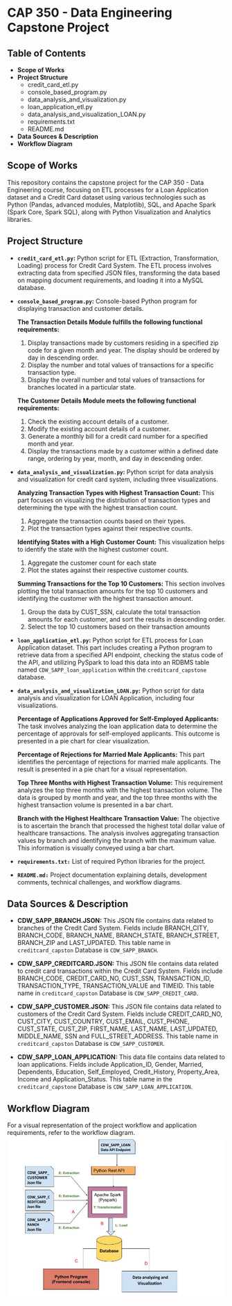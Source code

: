 # CAP 350 - Data Engineering Capstone Project

## Table of Contents
* **Scope of Works**
* **Project Structure**
    - credit_card_etl.py
    - console_based_program.py
    - data_analysis_and_visualization.py
    - loan_application_etl.py
    - data_analysis_and_visualization_LOAN.py
    - requirements.txt
    - README.md
* **Data Sources & Description**
* **Workflow Diagram**


## Scope of Works
This repository contains the capstone project for the CAP 350 - Data Engineering course, focusing on ETL processes for a Loan Application dataset and a Credit Card dataset using various technologies such as Python (Pandas, advanced modules, Matplotlib), SQL, and Apache Spark (Spark Core, Spark SQL), along with Python Visualization and Analytics libraries.


## Project Structure
* **`credit_card_etl.py`:** Python script for ETL (Extraction, Transformation, Loading) process for Credit Card System. The ETL process involves extracting data from specified JSON files, transforming the data based on mapping document requirements, and loading it into a MySQL database.

* **`console_based_program.py`:** Console-based Python program for displaying transaction and customer details.

    **The Transaction Details Module fulfills the following functional requirements:**
    1. Display transactions made by customers residing in a specified zip code for a given month and year. The display should be ordered by day in descending order.
    2. Display the number and total values of transactions for a specific transaction type.
    3. Display the overall number and total values of transactions for branches located in a particular state.

    **The Customer Details Module meets the following functional requirements:**
    1. Check the existing account details of a customer.
    2. Modify the existing account details of a customer.
    3. Generate a monthly bill for a credit card number for a specified month and year.
    4. Display the transactions made by a customer within a defined date range, ordering by year, month, and day in descending order.

* **`data_analysis_and_visualization.py`:** Python script for data analysis and visualization for credit card system, including three visualizations.

    **Analyzing Transaction Types with Highest Transaction Count:**
    This part focuses on visualizing the distribution of transaction types and determining the type with the highest transaction count.
    1. Aggregate the transaction counts based on their types.
    2. Plot the transaction types against their respective counts.

    **Identifying States with a High Customer Count:** 
    This visualization helps to identify the state with the highest customer count.
    1. Aggregate the customer count for each state
    2. Plot the states against their respective customer counts.

    **Summing Transactions for the Top 10 Customers:** 
    This section involves plotting the total transaction amounts for the top 10 customers and identifying the customer with the highest transaction amount.
    1. Group the data by CUST_SSN, calculate the total transaction amounts for each customer, and sort the results in descending order.
    2. Select the top 10 customers based on their transaction amounts

* **`loan_application_etl.py`:** Python script for ETL process for Loan Application dataset. This part includes creating a Python program to retrieve data from a specified API endpoint, checking the status code of the API, and utilizing PySpark to load this data into an RDBMS table named `CDW_SAPP_loan_application` within the `creditcard_capstone` database.

* **`data_analysis_and_visualization_LOAN.py`:** Python script for data analysis and visualization for LOAN Application, including four visualizations.

    **Percentage of Applications Approved for Self-Employed Applicants:**
    The task involves analyzing the loan application data to determine the percentage of approvals for self-employed applicants. This outcome is presented in a pie chart for clear visualization.

    **Percentage of Rejections for Married Male Applicants:** 
    This part identifies the percentage of rejections for married male applicants. The result is presented in a pie chart for a visual representation.

    **Top Three Months with Highest Transaction Volume:** 
    This requirement analyzes the top three months with the highest transaction volume. The data is grouped by month and year, and the top three months with the highest transaction volume is presented in a bar chart.

    **Branch with the Highest Healthcare Transaction Value:**
    The objective is to ascertain the branch that processed the highest total dollar value of healthcare transactions. The analysis involves aggregating transaction values by branch and identifying the branch with the maximum value. This information is visually conveyed using a bar chart.

* **`requirements.txt:`** List of required Python libraries for the project.
* **`README.md:`** Project documentation explaining details, development comments, technical challenges, and workflow diagrams.

## Data Sources & Description
* **CDW_SAPP_BRANCH.JSON:** This JSON file contains data related to branches of the Credit Card System. Fields include BRANCH_CITY, BRANCH_CODE, BRANCH_NAME, BRANCH_STATE, BRANCH_STREET, BRANCH_ZIP and LAST_UPDATED. This table name in `creditcard_capston` Database is `CDW_SAPP_BRANCH`.

* **CDW_SAPP_CREDITCARD.JSON:** This JSON file contains data related to credit card transactions within the Credit Card System. Fields include BRANCH_CODE, CREDIT_CARD_NO, CUST_SSN, TRANSACTION_ID, TRANSACTION_TYPE, TRANSACTION_VALUE and TIMEID. This table name in `creditcard_capston` Database is `CDW_SAPP_CREDIT_CARD`.

* **CDW_SAPP_CUSTOMER.JSON:** This JSON file contains data related to customers of the Credit Card System. Fields include CREDIT_CARD_NO, CUST_CITY, CUST_COUNTRY, CUST_EMAIL, CUST_PHONE, CUST_STATE, CUST_ZIP, FIRST_NAME, LAST_NAME, LAST_UPDATED, MIDDLE_NAME, SSN and FULL_STREET_ADDRESS. This table name in `creditcard_capston` Database is `CDW_SAPP_CUSTOMER`.

* **CDW_SAPP_LOAN_APPLICATION:** This data file contains data related to loan applications. Fields include Application_ID, Gender, Married, Dependents, Education, Self_Employed, Credit_History, Property_Area, Income and Application_Status. This table name in the `creditcard_capstone` Database is `CDW_SAPP_LOAN_APPLICATION`.

## Workflow Diagram
For a visual representation of the project workflow and application requirements, refer to the workflow diagram.<img src="schema.png"/>